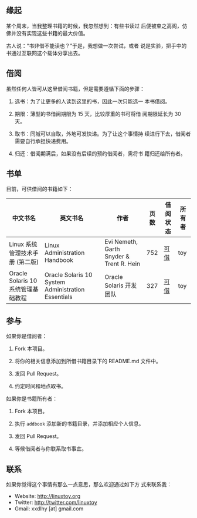 缘起
----

某个周末，当我整理书籍的时候，我忽然想到：有些书读过
后便被束之高阁，仿佛并没有实现这些书籍的最大价值。

古人说：“书非借不能读也？”于是，我想做一次尝试，或者
说是实验，把手中的书通过互联网这个载体分享出去。

借阅
----

虽然任何人皆可从这里借阅书籍，但是需要遵循下面的步骤：

1. 选书：为了让更多的人读到这里的书，因此一次只能选一
   本书借阅。

2. 期限：薄型的书借阅期限为 15 天，比较厚重的书可将借
   阅期限延长为 30 天。

3. 取书：同城可以自取，外地可发快递。为了让这个事情持
   续进行下去，借阅者需要自行承担快递费用。

4. 归还：借阅期满后，如果没有后续的预约借阅者，需将书
   籍归还给所有者。

书单
----

目前，可供借阅的书籍如下：

中文书名 | 英文书名 | 作者 | 页数 | 借阅状态 | 所有者
-------- | -------- | ---- | ---- | -------- | ------
Linux 系统管理技术手册 (第二版) | Linux Administration Handbook | Evi Nemeth, Garth Snyder & Trent R. Hein | 752 | [可借](linux_administration_handbook/README.md) | toy
Oracle Solaris 10 系统管理基础教程 | Oracle Solaris 10 System Administration Essentials | Oracle Solaris 开发团队 | 327 | [可借](oracle_solaris_10_system_administration_essentials/README.md) | toy

参与
----

如果你是借阅者：

1. Fork 本项目。

2. 将你的相关信息添加到所借书籍目录下的 README.md 文件中。

3. 发回 Pull Request。

4. 约定时间和地点取书。

如果你是书籍所有者：

1. Fork 本项目。

2. 执行 `addbook` 添加新的书籍目录，并添加相应个人信息。

3. 发回 Pull Request。

4. 等候借阅者与你联系取书事宜。

联系
----

如果你觉得这个事情有那么一点意思，那么欢迎通过如下方
式来联系我：

* Website: <http://linuxtoy.org>
* Twitter: <http://twitter.com/linuxtoy>
* Gmail: xxdlhy [at] gmail.com
